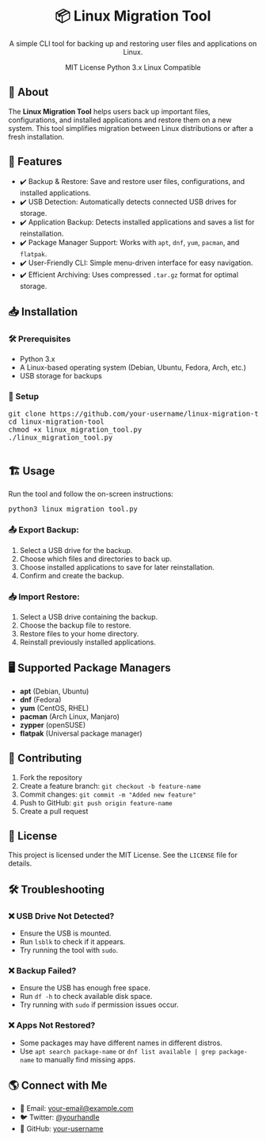 
<h1 align="center">📦 Linux Migration Tool</h1>
    <p align="center">A simple CLI tool for backing up and restoring user files and applications on Linux.</p>

    
<p align="center">
        <span class="badge">MIT License</span>
        <span class="badge">Python 3.x</span>
        <span class="badge">Linux Compatible</span>
    </p>

<h2>🚀 About</h2>
    <p>The <b>Linux Migration Tool</b> helps users back up important files, configurations, and installed applications and restore them on a new system. This tool simplifies migration between Linux distributions or after a fresh installation.</p>

<h2>🎯 Features</h2>
    <ul>
        <li>✔️ Backup & Restore: Save and restore user files, configurations, and installed applications.</li>
        <li>✔️ USB Detection: Automatically detects connected USB drives for storage.</li>
        <li>✔️ Application Backup: Detects installed applications and saves a list for reinstallation.</li>
        <li>✔️ Package Manager Support: Works with <code>apt</code>, <code>dnf</code>, <code>yum</code>, <code>pacman</code>, and <code>flatpak</code>.</li>
        <li>✔️ User-Friendly CLI: Simple menu-driven interface for easy navigation.</li>
        <li>✔️ Efficient Archiving: Uses compressed <code>.tar.gz</code> format for optimal storage.</li>
    </ul>

<h2>📥 Installation</h2>

<h3>🛠️ Prerequisites</h3>
    <ul>
        <li>Python 3.x</li>
        <li>A Linux-based operating system (Debian, Ubuntu, Fedora, Arch, etc.)</li>
        <li>USB storage for backups</li>
    </ul>

<h3>🔧 Setup</h3>
    <pre>
git clone https://github.com/your-username/linux-migration-tool.git
cd linux-migration-tool
chmod +x linux_migration_tool.py
./linux_migration_tool.py
    </pre>

<h2>🏗️ Usage</h2>
    <p>Run the tool and follow the on-screen instructions:</p>
    <pre>python3 linux_migration_tool.py</pre>

<h3>📤 Export Backup:</h3>
    <ol>
        <li>Select a USB drive for the backup.</li>
        <li>Choose which files and directories to back up.</li>
        <li>Choose installed applications to save for later reinstallation.</li>
        <li>Confirm and create the backup.</li>
    </ol>

<h3>📥 Import Restore:</h3>
    <ol>
        <li>Select a USB drive containing the backup.</li>
        <li>Choose the backup file to restore.</li>
        <li>Restore files to your home directory.</li>
        <li>Reinstall previously installed applications.</li>
    </ol>

<h2>🖥️ Supported Package Managers</h2>
    <ul>
        <li><b>apt</b> (Debian, Ubuntu)</li>
        <li><b>dnf</b> (Fedora)</li>
        <li><b>yum</b> (CentOS, RHEL)</li>
        <li><b>pacman</b> (Arch Linux, Manjaro)</li>
        <li><b>zypper</b> (openSUSE)</li>
        <li><b>flatpak</b> (Universal package manager)</li>
    </ul>

 <h2>🔧 Contributing</h2>
    <ol>
        <li>Fork the repository</li>
        <li>Create a feature branch: <code>git checkout -b feature-name</code></li>
        <li>Commit changes: <code>git commit -m "Added new feature"</code></li>
        <li>Push to GitHub: <code>git push origin feature-name</code></li>
        <li>Create a pull request</li>
    </ol>

 <h2>📜 License</h2>
    <p>This project is licensed under the MIT License. See the <code>LICENSE</code> file for details.</p>

 <h2>🛠️ Troubleshooting</h2>

 <h3>❌ USB Drive Not Detected?</h3>
    <ul>
        <li>Ensure the USB is mounted.</li>
        <li>Run <code>lsblk</code> to check if it appears.</li>
        <li>Try running the tool with <code>sudo</code>.</li>
    </ul>

 <h3>❌ Backup Failed?</h3>
    <ul>
        <li>Ensure the USB has enough free space.</li>
        <li>Run <code>df -h</code> to check available disk space.</li>
        <li>Try running with <code>sudo</code> if permission issues occur.</li>
    </ul>

 <h3>❌ Apps Not Restored?</h3>
    <ul>
        <li>Some packages may have different names in different distros.</li>
        <li>Use <code>apt search package-name</code> or <code>dnf list available | grep package-name</code> to manually find missing apps.</li>
    </ul>

 <h2>🌎 Connect with Me</h2>
    <ul>
        <li>📧 Email: <a href="mailto:your-email@example.com">your-email@example.com</a></li>
        <li>🐦 Twitter: <a href="https://twitter.com/yourhandle">@yourhandle</a></li>
        <li>📂 GitHub: <a href="https://github.com/your-username">your-username</a></li>
    </ul>

</div>

</body>
</html>
